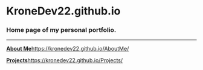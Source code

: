 # KroneDev22.github.io
### Home page of my personal portfolio.

---
[__About Me__](https://kronedev22.github.io/AboutMe/)https://kronedev22.github.io/AboutMe/

[__Projects__](https://kronedev22.github.io/Projects/)https://kronedev22.github.io/Projects/
